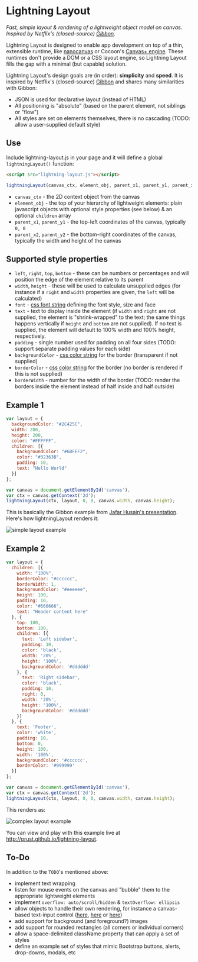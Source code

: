 # Lightning Layout

*Fast, simple layout & rendering of a lightweight object model on canvas. Inspired by Netflix's (closed-source) [Gibbon](https://www.youtube.com/watch?v=eNC0mRYGWgc).*

Lightning Layout is designed to enable app development on top of a thin, extensible runtime, like [nanocanvas](https://github.com/syoyo/nanocanvas) or Cocoon's [Canvas+ engine](http://docs.cocoon.io/article/canvas-engine/). These runtimes don't provide a DOM or a CSS layout engine, so Lightning Layout fills the gap with a minimal (but capable) solution.

Lightning Layout's design goals are (in order): **simplicity** and **speed**. It is inspired by Netflix's (closed-source) [Gibbon](https://www.youtube.com/watch?v=eNC0mRYGWgc) and shares many similarities with Gibbon:

* JSON is used for declarative layout (instead of HTML)
* All positioning is "absolute" (based on the parent element, not siblings or "flow")
* All styles are set on elements themselves, there is no cascading (TODO: allow a user-supplied default style)

## Use

Include lightning-layout.js in your page and it will define a global `lightningLayout()` function:

```html
<script src="lightning-layout.js"></script>
```

```javascript
lightningLayout(canvas_ctx, element_obj, parent_x1, parent_y1, parent_x2, parent_y2)
```

* `canvas_ctx`  - the 2D context object from the canvas
* `element_obj` - the top of your hierarchy of lightweight elements: plain javascript objects with optional style properties (see below) & an optional `children` array
* `parent_x1`, `parent_y1` - the top-left coordinates of the canvas, typically `0, 0`
* `parent_x2`, `parent_y2` - the bottom-right coordinates of the canvas, typically the width and height of the canvas

## Supported style properties

* `left`, `right`, `top`, `bottom` - these can be numbers or percentages and will position the edge of the element relative to its parent
* `width`, `height` - these will be used to calculate unsupplied edges (for instance if a `right` and `width` properties are given, the `left` will be calculated)
* `font` - [css font string](https://developer.mozilla.org/en-US/docs/Web/CSS/font) defining the font style, size and face
* `text` - text to display inside the element (if `width` and `right` are not supplied, the element is "shrink-wrapped" to the text; the same things happens vertically if `height` and `bottom` are not supplied). If no text is supplied, the element will default to 100% width and 100% height, respectively.
* `padding` - single number used for padding on all four sides (TODO: support separate padding values for each side)
* `backgroundColor` - [css color string](https://developer.mozilla.org/en-US/docs/Web/CSS/color) for the border (transparent if not supplied)
* `borderColor` - [css color string](https://developer.mozilla.org/en-US/docs/Web/CSS/color) for the border (no border is rendered if this is not supplied)
* `borderWidth` - number for the width of the border (TODO: render the borders inside the element instead of half inside and half outside)

## Example 1

```javascript
var layout = {
  backgroundColor: "#2C425C",
  width: 200,
  height: 200,
  color: "#FFFFFF",
  children: [{
    backgroundColor: "#6BFEF2",
    color: "#32363B",
    padding: 10,
    text: "Hello World"
  }]
};

var canvas = document.getElementById('canvas'),
var ctx = canvas.getContext('2d');
lightningLayout(ctx, layout, 0, 0, canvas.width, canvas.height);
```

This is basically the Gibbon example from [Jafar Husain's presentation](https://www.youtube.com/watch?v=eNC0mRYGWgc). Here's how lightningLayout renders it:

<img src="http://prust.github.io/lightning-layout/example-1-1x.png" alt="simple layout example" srcset="http://prust.github.io/lightning-layout/example-1-1x.png 1x, http://prust.github.io/lightning-layout/example-1-2x.png 2x"/>

## Example 2

```javascript
var layout = {
  children: [{
    width: "100%",
    borderColor: "#cccccc",
    borderWidth: 1,
    backgroundColor: "#eeeeee",
    height: 100,
    padding: 10,
    color: "#666666",
    text: "Header content here"
  }, {
    top: 100,
    bottom: 100,
    children: [{
      text: 'Left sidebar',
      padding: 10,
      color: 'black',
      width: '20%',
      height: '100%',
      backgroundColor: '#dddddd'
    }, {
      text: 'Right sidebar',
      color: 'black',
      padding: 10,
      right: 0,
      width: '20%',
      height: '100%',
      backgroundColor: '#dddddd'
    }]
  }, {
    text: 'Footer',
    color: 'white',
    padding: 10,
    bottom: 0,
    height: 100,
    width: '100%',
    backgroundColor: '#cccccc',
    borderColor: '#999999'
  }]
};

var canvas = document.getElementById('canvas'),
var ctx = canvas.getContext('2d');
lightningLayout(ctx, layout, 0, 0, canvas.width, canvas.height);
```

This renders as:

<img src="http://prust.github.io/lightning-layout/example-2-1x.png" alt="complex layout example" srcset="http://prust.github.io/lightning-layout/example-2-1x.png 1x, http://prust.github.io/lightning-layout/example-2-2x.png 2x"/>

You can view and play with this example live at http://prust.github.io/lightning-layout.

## To-Do

In addition to the `TODO`'s mentioned above:

* implement text wrapping
* listen for mouse events on the canvas and "bubble" them to the appropriate lightweight elements
* implement `overflow: auto/scroll/hidden` & `textOverflow: ellipsis`
* allow objects to handle their own rendering, for instance a canvas-based text-input control ([here](https://github.com/goldfire/CanvasInput), [here](https://github.com/claydotio/Canvas-Input/) or [here](https://github.com/barmalei/zebra))
* add support for background (and foreground?) images
* add support for rounded rectangles (all corners or individual corners)
* allow a space-delimited className property that can apply a set of styles
* define an example set of styles that mimic Bootstrap buttons, alerts, drop-downs, modals, etc
